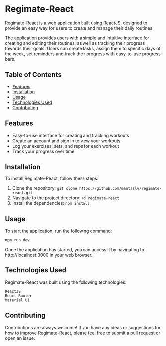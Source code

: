 # Regimate-React

Regimate-React is a web application built using ReactJS, designed to provide an easy way for users to create and manage their daily routines.

The application provides users with a simple and intuitive interface for creating and editing their routines, as well as tracking their progress towards their goals. Users can create tasks, assign them to specific days of the week, set reminders and track their progress with easy-to-use progress bars.

## Table of Contents

- [Features](#features)
- [Installation](#installation)
- [Usage](#usage)
- [Technologies Used](#technologies-used)
- [Contributing](#contributing)

## Features

- Easy-to-use interface for creating and tracking workouts
- Create an account and sign in to view your workouts
- Log your exercises, sets, and reps for each workout
- Track your progress over time

## Installation

To install Regimate-React, follow these steps:

1. Clone the repository: `git clone https://github.com/mantaslv/regimate-react.git`
2. Navigate to the project directory: `cd regimate-react`
3. Install the dependencies: `npm install`

## Usage

To start the application, run the following command:

```bash
npm run dev
```

Once the application has started, you can access it by navigating to http://localhost:3000 in your web browser.

## Technologies Used

Regimate-React was built using the following technologies:

    ReactJS
    React Router
    Material UI

## Contributing

Contributions are always welcome! If you have any ideas or suggestions for how to improve Regimate-React, please feel free to submit a pull request or open an issue.
